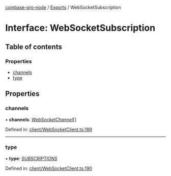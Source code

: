 [coinbase-pro-node](../README.md) / [Exports](../modules.md) / WebSocketSubscription

# Interface: WebSocketSubscription

## Table of contents

### Properties

- [channels](websocketsubscription.md#channels)
- [type](websocketsubscription.md#type)

## Properties

### channels

• **channels**: [*WebSocketChannel*](websocketchannel.md)[]

Defined in: [client/WebSocketClient.ts:189](https://github.com/bennycode/coinbase-pro-node/blob/c3d8f7c/src/client/WebSocketClient.ts#L189)

___

### type

• **type**: [*SUBSCRIPTIONS*](../enums/websocketresponsetype.md#subscriptions)

Defined in: [client/WebSocketClient.ts:190](https://github.com/bennycode/coinbase-pro-node/blob/c3d8f7c/src/client/WebSocketClient.ts#L190)
